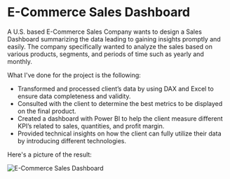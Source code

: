 # E-Commerce Sales Dashboard


A U.S. based E-Commerce Sales Company wants to design a Sales Dashboard summarizing the data leading to gaining insights promptly and easily.
The company specifically wanted to analyze the sales based on various products, segments, and periods of time such as yearly and monthly.

What I've done for the project is the following:
- Transformed and processed client’s data by using DAX and Excel to ensure data completeness and validity.
- Consulted with the client to determine the best metrics to be displayed on the final product.
- Created a dashboard with Power BI to help the client measure different KPI’s related to sales, quantities, and profit margin.
- Provided technical insights on how the client can fully utilize their data by introducing different technologies.

Here's a picture of the result:

![E-Commerce Sales Dashboard](https://github.com/ahmedabubakr92/ecommerce_dashboard/assets/81285551/767a686c-0faf-4c38-9b00-1b8db74f90d3)

